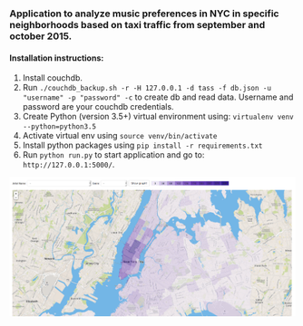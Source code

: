 ### Application to analyze music preferences in NYC in specific neighborhoods based on taxi traffic from september and october 2015.

#### Installation instructions:
1. Install couchdb.
2. Run `./couchdb_backup.sh -r -H 127.0.0.1 -d tass -f db.json -u "username" -p "password" -c` to create db and read data.
Username and password are your couchdb credentials.
3. Create Python (version 3.5+) virtual environment using: `virtualenv venv --python=python3.5`
4. Activate virtual env using `source venv/bin/activate`
5. Install python packages using `pip install -r requirements.txt`
6. Run `python run.py` to start application and go to: `http://127.0.0.1:5000/`.


![alt text](https://github.com/maciej3031/taxi_traffic_events/blob/master/app_screen.png)